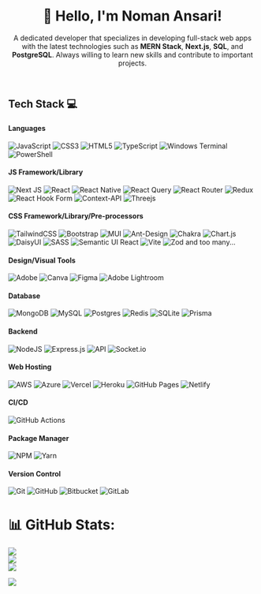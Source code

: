 <h1 align="center">👋 Hello, I'm Noman Ansari!<br /></h1>
<!-- <p align="center">
  <img src="https://github.com/yourname/yourusername/blob/main/header-image.png" alt="Header Image">
</p> -->

<p align="center">
  A dedicated developer that specializes in developing full-stack web apps with the latest technologies such as <strong>MERN Stack</strong>, <strong>Next.js</strong>, <strong>SQL</strong>, and <strong>PostgreSQL</strong>. Always willing to learn new skills and contribute to important projects.
</p>
<p align="center">
<a href="https://noman-infos.vercel.app" rel="nofollow"><img alt="" src="https://camo.githubusercontent.com/9f3ecaf99d92830c05cab8f2f613d8710f3c8269c3fc8ea426f59647a4544f49/68747470733a2f2f696d672e736869656c64732e696f2f62616467652f506f7274666f6c696f2d3030303f6c6f676f3d76657263656c266c6f676f436f6c6f723d79656c6c6f77267374796c653d666f722d7468652d6261646765" data-canonical-src="https://img.shields.io/badge/Portfolio-000?logo=vercel&amp;logoColor=yellow&amp;style=for-the-badge" style="max-width: 100%;"></a>
<a href="https://www.linkedin.com/in/noman-ansari-15237028a/" rel="nofollow"><img alt="" src="https://camo.githubusercontent.com/b5f5d38a5e6ae2567ab731fae1c4c6a4267aba39ba7356b5a0009d2363db945d/68747470733a2f2f696d672e736869656c64732e696f2f62616467652f4c696e6b6564496e2d3030303f6c6f676f3d6c696e6b6564696e266c6f676f436f6c6f723d304136364332267374796c653d666f722d7468652d6261646765" data-canonical-src="https://img.shields.io/badge/LinkedIn-000?logo=linkedin&amp;logoColor=0A66C2&amp;style=for-the-badge" style="max-width: 100%;"></a>
<a href="https://www.instagram.com/inomanansari" rel="nofollow"><img alt="" src="https://camo.githubusercontent.com/4211a7284cc10a3f40367264db70c9a60a6603b4ca291e0ecf658449592c8e87/68747470733a2f2f696d672e736869656c64732e696f2f62616467652f496e7374616772616d2d3030303f7374796c653d666f722d7468652d6261646765266c6f676f3d496e7374616772616d266c6f676f436f6c6f723d453434303546" data-canonical-src="https://img.shields.io/badge/Instagram-000?style=for-the-badge&amp;logo=Instagram&amp;logoColor=E4405F" style="max-width: 100%;"></a>
  <a href="https://www.facebook.com/profile.php?id=100018035178162" rel="nofollow"><img alt="" src="https://img.shields.io/badge/Facebook-1877F2?style=for-the-badge&logo=facebook&logoColor=white&Logobackground=black" data-canonical-src="hhttps://img.shields.io/badge/Facebook-1877F2?style=for-the-badge&logo=facebook&logoColor=white&Logobackground=black" style="max-width: 100%;"></a>
</p>

## Tech Stack 💻
#### Languages
![JavaScript](https://img.shields.io/badge/-JavaScript-000?style=for-the-badge&logo=javascript)
![CSS3](https://img.shields.io/badge/-CSS3-000?style=for-the-badge&logo=css3)
![HTML5](https://img.shields.io/badge/-HTML5-000?style=for-the-badge&logo=html5)
![TypeScript](https://img.shields.io/badge/typescript-%23007ACC.svg?style=for-the-badge&logo=typescript)
![Windows Terminal](https://img.shields.io/badge/Windows%20Terminal-%234D4D4D.svg?style=for-the-badge&logo=windows-terminal)
![PowerShell](https://img.shields.io/badge/PowerShell-%235391FE.svg?style=for-the-badge&logo=powershell)

#### JS Framework/Library
![Next JS](https://img.shields.io/badge/-NextJS-000?style=for-the-badge&logo=next.js)
![React](https://img.shields.io/badge/react-%2320232a.svg?style=for-the-badge&logo=react)
![React Native](https://img.shields.io/badge/react_native-%2320232a.svg?style=for-the-badge&logo=react)
![React Query](https://img.shields.io/badge/-React%20Query-FF4154?style=for-the-badge&logo=react%20query)
![React Router](https://img.shields.io/badge/React_Router-CA4245?style=for-the-badge&logo=react-router)
![Redux](https://img.shields.io/badge/redux-%23593d88.svg?style=for-the-badge&logo=redux)
![React Hook Form](https://img.shields.io/badge/React%20Hook%20Form-%23EC5990.svg?style=for-the-badge&logo=reacthookform)
![Context-API](https://img.shields.io/badge/Context--Api-000000?style=for-the-badge&logo=react)
![Threejs](https://img.shields.io/badge/-ThreeJS-000?style=for-the-badge&logo=three.js)

#### CSS Framework/Library/Pre-processors
![TailwindCSS](https://img.shields.io/badge/-TailwindCSS-000?style=for-the-badge&logo=tailwind-css)
![Bootstrap](https://img.shields.io/badge/-Bootstrap-000?style=for-the-badge&logo=bootstrap)
![MUI](https://img.shields.io/badge/-MUI-000?style=for-the-badge&logo=mui)
![Ant-Design](https://img.shields.io/badge/-AntDesign-%230170FE?style=for-the-badge&logo=ant-design) 
![Chakra](https://img.shields.io/badge/chakra-%234ED1C5.svg?style=for-the-badge&logo=chakraui) 
![Chart.js](https://img.shields.io/badge/chart.js-F5788D.svg?style=for-the-badge&logo=chart.js)
![DaisyUI](https://img.shields.io/badge/daisyui-5A0EF8?style=for-the-badge&logo=daisyui)
![SASS](https://img.shields.io/badge/SASS-hotpink.svg?style=for-the-badge&logo=SASS) 
![Semantic UI React](https://img.shields.io/badge/Semantic%20UI%20React-%2335BDB2.svg?style=for-the-badge&logo=SemanticUIReact) 
![Vite](https://img.shields.io/badge/vite-%23646CFF.svg?style=for-the-badge&logo=vite)
![Zod](https://img.shields.io/badge/zod-%233068b7.svg?style=for-the-badge&logo=zod)
and too many...

#### Design/Visual Tools
![Adobe](https://img.shields.io/badge/adobe-%23FF0000.svg?style=for-the-badge&logo=adobe)
![Canva](https://img.shields.io/badge/Canva-%2300C4CC.svg?style=for-the-badge&logo=Canva)
![Figma](https://img.shields.io/badge/-Figma-000?style=for-the-badge&logo=figma)
![Adobe Lightroom](https://img.shields.io/badge/-Adobe%20Lightroom-000?style=for-the-badge&logo=adobe%20lightroom)

#### Database
![MongoDB](https://img.shields.io/badge/-MongoDB-000?style=for-the-badge&logo=mongodb)
![MySQL](https://img.shields.io/badge/mysql-4479A1.svg?style=for-the-badge&logo=mysql&logoColor=white)
![Postgres](https://img.shields.io/badge/postgres-%23316192.svg?style=for-the-badge&logo=postgresql)
![Redis](https://img.shields.io/badge/redis-%23DD0031.svg?style=for-the-badge&logo=redis)
![SQLite](https://img.shields.io/badge/sqlite-%2307405e.svg?style=for-the-badge&logo=sqlite)
![Prisma](https://img.shields.io/badge/Prisma-3982CE?style=for-the-badge&logo=Prisma)

#### Backend
![NodeJS](https://img.shields.io/badge/-NodeJS-000?style=for-the-badge&logo=node.js&logoColor=pink)
![Express.js](https://img.shields.io/badge/-ExpressJS-000?style=for-the-badge&logo=express)
![API](https://img.shields.io/badge/-API-000?style=for-the-badge&logo=fastapi)
![Socket.io](https://img.shields.io/badge/Socket.io-black?style=for-the-badge&logo=socket.io&badgeColor=010101)

#### Web Hosting
![AWS](https://img.shields.io/badge/AWS-%23FF9900.svg?style=for-the-badge&logo=amazon-aws)
![Azure](https://img.shields.io/badge/azure-%230072C6.svg?style=for-the-badge&logo=microsoftazure)
![Vercel](https://img.shields.io/badge/-Vercel-000?style=for-the-badge&logo=vercel)
![Heroku](https://img.shields.io/badge/-Heroku-000?style=for-the-badge&logo=heroku)
![GitHub Pages](https://img.shields.io/badge/-GitHub%20Pages-000?style=for-the-badge&logo=github)
![Netlify](https://img.shields.io/badge/-Netlify-000?style=for-the-badge&logo=netlify)

#### CI/CD
![GitHub Actions](https://img.shields.io/badge/-github%20actions-000?style=for-the-badge&logo=githubactions)

#### Package Manager
![NPM](https://img.shields.io/badge/-NPM-000?style=for-the-badge&logo=npm)
![Yarn](https://img.shields.io/badge/-yarn-000?style=for-the-badge&logo=yarn)

#### Version Control
![Git](https://img.shields.io/badge/-Git-000?style=for-the-badge&logo=git)
![GitHub](https://img.shields.io/badge/-GitHub-000?style=for-the-badge&logo=github)
![Bitbucket](https://img.shields.io/badge/bitbucket-%230047B3.svg?style=for-the-badge&logo=bitbucket)
![GitLab](https://img.shields.io/badge/gitlab-%23181717.svg?style=for-the-badge&logo=gitlab)


# 📊 GitHub Stats:
![](https://github-readme-stats.vercel.app/api?username=Noman-Ansarii&theme=merko&hide_border=false&include_all_commits=false&count_private=false)<br/>
![](https://github-readme-streak-stats.herokuapp.com/?user=Noman-Ansarii&theme=merko&hide_border=false)<br/>
![](https://github-readme-stats.vercel.app/api/top-langs/?username=Noman-Ansarii&theme=merko&hide_border=false&include_all_commits=false&count_private=false&layout=compact)

![](https://quotes-github-readme.vercel.app/api?type=horizontal&theme=merko)
